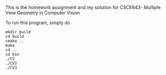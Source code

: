 This is the homework assignment and my solution for CSCE643- Multiple View Geometry in Computer Vision


To run this program, simply do 

```
mkdir build
cd build
cmake ..
make
cd ..
cd bin
./CV
./CV2
./CV3
```
